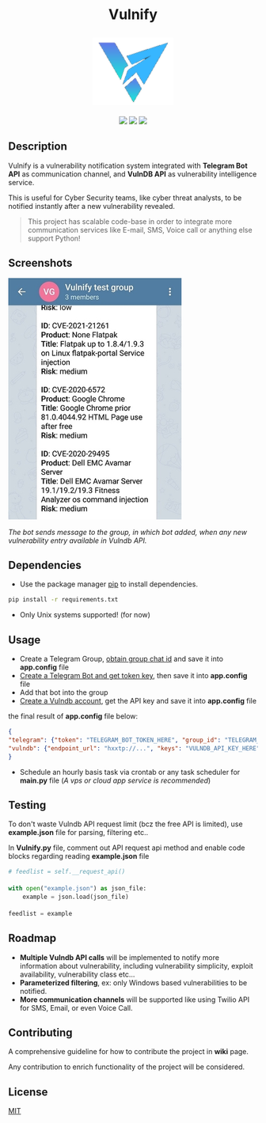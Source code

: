 <h1 align="center">Vulnify</h1>


<h2 align="center">

<img src="https://github.com/Sait-Nuri/vulnify/raw/main/images/logo.png">

</h2>

<p align="center">
  
<img src="https://img.shields.io/badge/-TelegramBot-blue">

<img src="https://img.shields.io/badge/python-%3E%3D3.7.0-blue" >

<img src="https://badges.frapsoft.com/os/v1/open-source.svg?v=103">

</p>


## Description

Vulnify is a vulnerability notification system integrated with **Telegram Bot API** as communication channel, and **VulnDB API** as vulnerability intelligence service. 

This is useful for Cyber Security teams, like cyber threat analysts, to be notified instantly after a new vulnerability revealed.


> This project has scalable code-base in order to integrate more communication services like E-mail, SMS, Voice call or anything else support Python!


## Screenshots

![Link to Image](https://github.com/Sait-Nuri/vulnify/raw/main/images/vulnify.png)

*The bot sends message to the group, in which bot added, when any new vulnerability entry available in Vulndb API.*

## Dependencies

* Use the package manager [pip](https://pip.pypa.io/en/stable/) to install dependencies.

```bash
pip install -r requirements.txt
```

* Only Unix systems supported! (for now)

## Usage


* Create a Telegram Group, [obtain group chat id](https://stackoverflow.com/questions/32423837/telegram-bot-how-to-get-a-group-chat-id#answer-32572159) and save it into **app.config** file
* [Create a Telegram Bot and get token key](https://www.siteguarding.com/en/how-to-get-telegram-bot-api-token), then save it into **app.config** file
* Add that bot into the group
* [Create a Vulndb account](https://vuldb.com/?signup), get the API key and save it into **app.config** file

the final result of **app.config** file below:
```json
{	
"telegram": {"token": "TELEGRAM_BOT_TOKEN_HERE", "group_id": "TELEGRAM_GROUP_CHAT_ID_HERE"},
"vulndb": {"endpoint_url": "hxxtp://...", "keys": "VULNDB_API_KEY_HERE", "logfiles": "/tmp"}
}

```

* Schedule an hourly basis task via crontab or any task scheduler for **main.py** file (*A vps or cloud app service is recommended*)

## Testing

To don't waste Vulndb API request limit (bcz the free API is limited), use **example.json** file for parsing, filtering etc..

In **Vulnify.py** file, comment out API request api method and enable code blocks regarding reading **example.json** file
```python
# feedlist = self.__request_api()

with open("example.json") as json_file:
	example = json.load(json_file)
    
feedlist = example
```

## Roadmap

* **Multiple Vulndb API calls** will be implemented to notify more information about vulnerability, including vulnerability simplicity, exploit availability, vulnerability class etc...
* **Parameterized filtering**, ex: only Windows based vulnerabilities to be notified.
* **More communication channels** will be supported like using Twilio API for SMS, Email, or even Voice Call.

## Contributing
A comprehensive guideline for how to contribute the project in **wiki** page. 

Any contribution to enrich functionality of the project will be considered. 

## License
[MIT](https://choosealicense.com/licenses/mit/)
